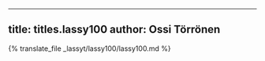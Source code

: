 
---
title: titles.lassy100
author: Ossi Törrönen
---
{% translate_file _lassyt/lassy100/lassy100.md %}